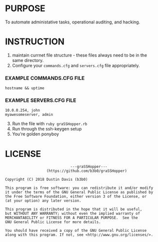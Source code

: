 # PURPOSE
To automate administative tasks, operational auditing, and hacking.

# INSTRUCTION
1. maintain currnet file structure - these files always need to be in the same directory.
2. Configure your `commands.cfg` and `servers.cfg` file appropriately. 
### EXAMPLE COMMANDS.CFG FILE
```
hostname && uptime
```
### EXAMPLE SERVERS.CFG FILE
```
10.0.0.254, john
myawesomeserver, admin
```
3. Run the file with `ruby graSSHopper.rb`
4. Run through the ssh-keygen setup
5. You're golden ponyboy

# LICENSE
```
                              ---graSSHopper---
                   (https://github.com/b3b0/graSSHopper)

Copyright (C) 2018 Dustin Davis (b3b0)

This program is free software: you can redistribute it and/or modify
it under the terms of the GNU General Public License as published by
the Free Software Foundation, either version 3 of the License, or
(at your option) any later version.

This program is distributed in the hope that it will be useful,
but WITHOUT ANY WARRANTY; without even the implied warranty of
MERCHANTABILITY or FITNESS FOR A PARTICULAR PURPOSE.  See the
GNU General Public License for more details.

You should have received a copy of the GNU General Public License
along with this program. If not, see <http://www.gnu.org/licenses/>.
```
